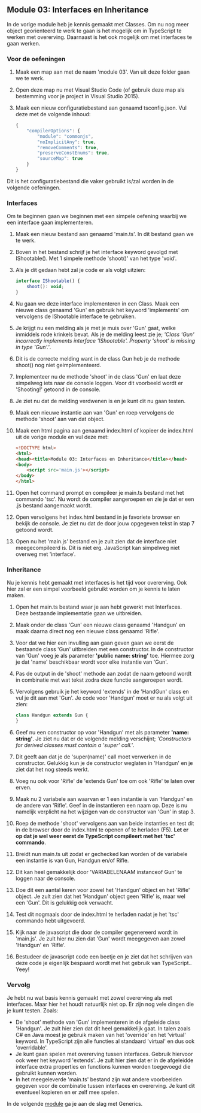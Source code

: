 ## Module 03: Interfaces en Inheritance

In de vorige module heb je kennis gemaakt met Classes. Om nu nog meer object georienteerd te werk te gaan is het mogelijk om in TypeScript te werken met overerving. Daarnaast is het ook mogelijk om met interfaces te gaan werken.

### Voor de oefeningen
1. Maak een map aan met de naam 'module 03'. Van uit deze folder gaan we te werk.
2. Open deze map nu met Visual Studio Code (of gebruik deze map als bestemming voor je project in Visual Studio 2015).
3. Maak een nieuw configuratiebestand aan genaamd tsconfig.json. Vul deze met de volgende inhoud:

    ```javascript
    {
        "compilerOptions": {
            "module": "commonjs",
            "noImplicitAny": true,
            "removeComments": true,
            "preserveConstEnums": true,
            "sourceMap": true
        }
    }
    ```
Dit is het configuratiebestand die vaker gebruikt is/zal worden in de volgende oefeningen.

### Interfaces 
Om te beginnen gaan we beginnen met een simpele oefening waarbij we een interface gaan implementeren.

1. Maak een nieuw bestand aan genaamd 'main.ts'. In dit bestand gaan we te werk.
2. Boven in het bestand schrijf je het interface keyword gevolgd met IShootable(). Met 1 simpele methode 'shoot()' van het type 'void'. 
3. Als je dit gedaan hebt zal je code er als volgt uitzien:

    ```javascript
    interface IShootable() {
        shoot(): void;   
    }
    ```
4. Nu gaan we deze interface implementeren in een Class. Maak een nieuwe class genaamd 'Gun' en gebruik het keyword 'implements' om vervolgens de IShootable interface te gebruiken.
5. Je krijgt nu een melding als je met je muis over 'Gun' gaat, welke inmiddels rode krinkels bevat. Als je de melding leest zie je; *'Class 'Gun' incorrectly implements interface 'IShootable'. Property 'shoot' is missing in type 'Gun'.'*.
6. Dit is de correcte melding want in de class Gun heb je de methode shoot() nog niet geimplementeerd.
7. Implementeer nu de methode 'shoot' in de class 'Gun' en laat deze simpelweg iets naar de console loggen. Voor dit voorbeeld wordt er 'Shooting!' getoond in de console.
8. Je ziet nu dat de melding verdwenen is en je kunt dit nu gaan testen.
9. Maak een nieuwe instantie aan van 'Gun' en roep vervolgens de methode 'shoot' aan van dat object.
10. Maak een html pagina aan genaamd index.html of kopieer de index.html uit de vorige module en vul deze met:

    ```html
    <!DOCTYPE html>
    <html>
    <head><title>Module 03: Interfaces en Inheritance</title></head>
    <body>
        <script src='main.js'></script>
    </body>
    </html>
    ```
11. Open het command prompt en compileer je main.ts bestand met het commando 'tsc'. Nu wordt de compiler aangeroepen en zie je dat er een .js bestand aangemaakt wordt. 
12. Open vervolgens het index.html bestand in je favoriete browser en bekijk de console. Je ziet nu dat de door jouw opgegeven tekst in stap 7 getoond wordt.
13. Open nu het 'main.js' bestand en je zult zien dat de interface niet meegecompileerd is. Dit is niet erg. JavaScript kan simpelweg niet overweg met 'interface'.

### Inheritance
Nu je kennis hebt gemaakt met interfaces is het tijd voor overerving. Ook hier zal er een simpel voorbeeld gebruikt worden om je kennis te laten maken. 

1. Open het main.ts bestand waar je aan hebt gewerkt met Interfaces. Deze bestaande implementatie gaan we uitbreiden.
2. Maak onder de class 'Gun' een nieuwe class genaamd 'Handgun' en maak daarna direct nog een nieuwe class genaamd 'Rifle'. 
3. Voor dat we hier een invulling aan gaan geven gaan we eerst de bestaande class 'Gun' uitbreiden met een constructor. In de constructor van 'Gun' voeg je als parameter **'public name: string'** toe. Hiermee zorg je dat 'name' beschikbaar wordt voor elke instantie van 'Gun'.
4. Pas de output in de 'shoot' methode aan zodat de naam getoond wordt in combinatie met wat tekst zodra deze functie aangeroepen wordt.
5. Vervolgens gebruik je het keyword 'extends' in de 'HandGun' class en vul je dit aan met 'Gun'. Je code voor 'Handgun' moet er nu als volgt uit zien:

    ```javascript
    class Handgun extends Gun {
    }
    ```
6. Geef nu een constructor op voor 'Handgun' met als parameter **'name: string'**. Je ziet nu dat er de volgende melding verschijnt; *'Constructors for derived classes must contain a 'super' call.'*.
7. Dit geeft aan dat je de 'super(name)' call moet verwerken in de constructor. Gelukkig kun je de constructor weglaten in 'Handgun' en je ziet dat het nog steeds werkt.
8. Voeg nu ook voor 'Rifle' de 'extends Gun' toe om ook 'Rifle' te laten over erven.
9. Maak nu 2 variabele aan waarvan er 1 een instantie is van 'Handgun' en de andere van 'Rifle'. Geef in de instantieren een naam op. Deze is nu namelijk verplicht na het wijzigen van de constructor van 'Gun' in stap 3.
10. Roep de methode 'shoot' vervolgens aan van beide instanties en test dit in de browser door de index.html te openen of te herladen (F5). **Let er op dat je wel weer eerst de TypeScript compileert met het 'tsc' commando**.
11. Breidt nun main.ts uit zodat er gechecked kan worden of de variabele een instantie is van Gun, Handgun en/of Rifle.
12. Dit kan heel gemakkelijk door 'VARIABELENAAM instanceof Gun' te loggen naar de console.
13. Doe dit een aantal keren voor zowel het 'Handgun' object en het 'Rifle' object. Je zult zien dat het 'Handgun' object geen 'Rifle' is, maar wel een 'Gun'. Dit is gelukkig ook verwacht.
14. Test dit nogmaals door de index.html te herladen nadat je het 'tsc' commando hebt uitgevoerd.
15. Kijk naar de javascript die door de compiler gegenereerd wordt in 'main.js'. Je zult hier nu zien dat 'Gun' wordt meegegeven aan zowel 'Handgun' en 'Rifle'.
16. Bestudeer de javascript code een beetje en je ziet dat het schrijven van deze code je eigenlijk bespaard wordt met het gebruik van TypeScript.. Yeey!

### Vervolg
Je hebt nu wat basis kennis gemaakt met zowel overerving als met interfaces. Maar hier het houdt natuurlijk niet op. Er zijn nog vele dingen die je kunt testen. Zoals:
- De 'shoot' methode van 'Gun' implementeren in de afgeleide class 'Handgun'. Je zult hier zien dat dit heel gemakkelijk gaat. In talen zoals C# en Java moest je gebruik maken van het 'override' en het 'virtual' keyword. In TypeScript zijn alle functies al standaard 'virtual' en dus ook 'overridable'.
- Je kunt gaan spelen met overerving tussen interfaces. Gebruik hiervoor ook weer het keyword 'extends'. Je zult hier zien dat er in de afgeleidde interface extra properties en functions kunnen worden toegevoegd die gebruikt kunnen worden.
- In het meegeleverde 'main.ts' bestand zijn wat andere voorbeelden gegeven voor de combinatie tussen interfaces en overerving. Je kunt dit eventueel kopieren en er zelf mee spelen.

In de volgende [module](https://github.com/lmeijdam/typescript-start/tree/master/04) ga je aan de slag met Generics. 